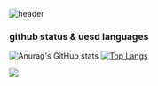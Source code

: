![header](https://capsule-render.vercel.app/api?type=waving&color=auto&height=250&section=header&text=Hello&fontSize=90)


### github status & uesd languages ### 
![Anurag's GitHub stats](https://github-readme-stats.vercel.app/api?username=zero526&show_icons=true&theme=radical) [![Top Langs](https://github-readme-stats.vercel.app/api/top-langs/?username=zero526&layout=compact)](https://github.com/delay-100/github-readme-stats) 
<!-- github status --> <!-- uesd languages -->

<img src="https://img.shields.io/badge/Ubuntu-E95420?style=flat-square&logo=Ubuntu&logoColor=white"/>


<!--
**zero526/zero526** is a ✨ _special_ ✨ repository because its `README.md` (this file) appears on your GitHub profile.

Here are some ideas to get you started:

- 🔭 I’m currently working on ...
- 🌱 I’m currently learning ...
- 👯 I’m looking to collaborate on ...
- 🤔 I’m looking for help with ...
- 💬 Ask me about ...
- 📫 How to reach me: ...
- 😄 Pronouns: ...
- ⚡ Fun fact: ...
-->
